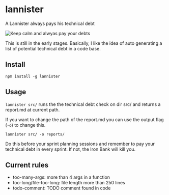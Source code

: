 # lannister
A Lannister always pays his technical debt

![Keep calm and alwyas pay your debts](https://boomerandecho.com/wp-content/uploads/2014/04/Keep-Calm.jpg)

This is still in the early stages. Basically, I like the idea of auto generating a list of potential technical debt in a code base. 

## Install
`npm install -g lannister`

## Usage

`lannister src/` runs the the technical debt check on dir src/ and returns a report.md at current path.

If you want to change the path of the report.md you can use the output flag (`-o`) to change this.

`lannister src/ -o reports/`

Do this before your sprint planning sessions and remember to pay your technical debt in every sprint. If not, the Iron Bank will kill you.
 
## Current rules
* too-many-args: more than 4 args in a function
* too-long/file-too-long: file length more than 250 lines
* todo-comment: TODO comment found in code
